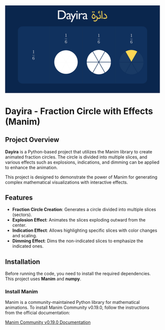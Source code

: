 ![Dayira Banner](https://raw.githubusercontent.com/xposed73/dayira-manim/refs/heads/main/img.jpg)

# Dayira - Fraction Circle with Effects (Manim)

## Project Overview

**Dayira** is a Python-based project that utilizes the Manim library to create animated fraction circles. The circle is divided into multiple slices, and various effects such as explosions, indications, and dimming can be applied to enhance the animation.

This project is designed to demonstrate the power of Manim for generating complex mathematical visualizations with interactive effects.

## Features

- **Fraction Circle Creation**: Generates a circle divided into multiple slices (sectors).
- **Explosion Effect**: Animates the slices exploding outward from the center.
- **Indication Effect**: Allows highlighting specific slices with color changes and scaling.
- **Dimming Effect**: Dims the non-indicated slices to emphasize the indicated ones.

## Installation

Before running the code, you need to install the required dependencies. This project uses **Manim** and **numpy**.

### Install Manim

Manim is a community-maintained Python library for mathematical animations. To install Manim Community v0.19.0, follow the instructions from the official documentation:

[Manim Community v0.19.0 Documentation](https://docs.manim.community/en/stable/index.html)
